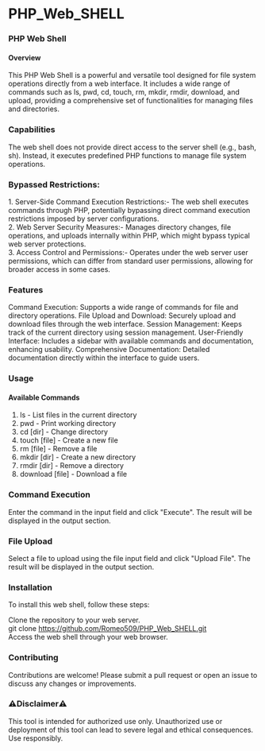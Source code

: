 # PHP_Web_SHELL

<h3>PHP Web Shell</h3>
<h4>Overview</h4>

This PHP Web Shell is a powerful and versatile tool designed for file system operations directly from a web interface. It includes a wide range of commands such as ls, pwd, cd, touch, rm, mkdir, rmdir, download, and upload, providing a comprehensive set of functionalities for managing files and directories. <br>
<h3>Capabilities</h3>
The web shell does not provide direct access to the server shell (e.g., bash, sh). Instead, it executes predefined PHP functions to manage file system operations.

<h3>Bypassed Restrictions:</h3>
1. Server-Side Command Execution Restrictions:- The web shell executes commands through PHP, potentially bypassing direct command execution restrictions imposed by server configurations. <br>
2. Web Server Security Measures:- Manages directory changes, file operations, and uploads internally within PHP, which might bypass typical web server protections. <br>
3. Access Control and Permissions:- Operates under the web server user permissions, which can differ from standard user permissions, allowing for broader access in some cases. <br>

<h3>Features</h3>
Command Execution: Supports a wide range of commands for file and directory operations.
File Upload and Download: Securely upload and download files through the web interface.
Session Management: Keeps track of the current directory using session management.
User-Friendly Interface: Includes a sidebar with available commands and documentation, enhancing usability.
Comprehensive Documentation: Detailed documentation directly within the interface to guide users.


<h3>Usage</h3>
<h4>Available Commands</h4>

1. ls - List files in the current directory <br>
2. pwd - Print working directory <br>
3. cd [dir] - Change directory <br>
4. touch [file] - Create a new file <br>
5. rm [file] - Remove a file <br>
6. mkdir [dir] - Create a new directory <br>
7. rmdir [dir] - Remove a directory <br>
8. download [file] - Download a file <br>

<h3>Command Execution</h3>
Enter the command in the input field and click "Execute". The result will be displayed in the output section.

<h3>File Upload</h3>
Select a file to upload using the file input field and click "Upload File". The result will be displayed in the output section.

<h3>Installation</h3>
To install this web shell, follow these steps:<br>

Clone the repository to your web server. <br>
git clone https://github.com/Romeo509/PHP_Web_SHELL.git <br>
Access the web shell through your web browser.



<h3>Contributing</h3>
Contributions are welcome! Please submit a pull request or open an issue to discuss any changes or improvements.

<h3>⚠️Disclaimer⚠️</h3>
This tool is intended for authorized use only. Unauthorized use or deployment of this tool can lead to severe legal and ethical consequences. Use responsibly.

